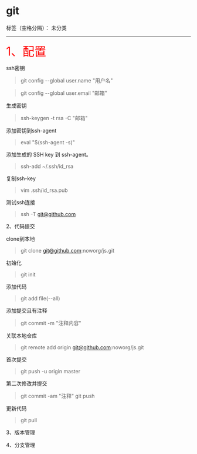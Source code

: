 # git

标签（空格分隔）： 未分类

---

<span style="font-size:32px;color:#f00">1、配置</span>

ssh密钥
 
> git config --global user.name "用户名"    

> git config --global user.email "邮箱"

生成密钥
> ssh-keygen -t rsa -C "邮箱"

添加密钥到ssh-agent
> eval "$(ssh-agent -s)"

添加生成的 SSH key 到 ssh-agent。
> ssh-add ~/.ssh/id_rsa

复制ssh-key
> vim .ssh/id_rsa.pub

测试ssh连接

> ssh -T git@github.com

2、代码提交

clone到本地
> git clone git@github.com:noworg/js.git

初始化
> git init


添加代码
> git add file(--all)

添加提交且有注释
> git commit -m "注释内容"




关联本地仓库
> git remote add origin git@github.com:noworg/js.git

首次提交
> git push -u origin master


第二次修改并提交
> git commit -am "注释"
> git push

更新代码

> git pull

 3、版本管理   
 
 4、分支管理

